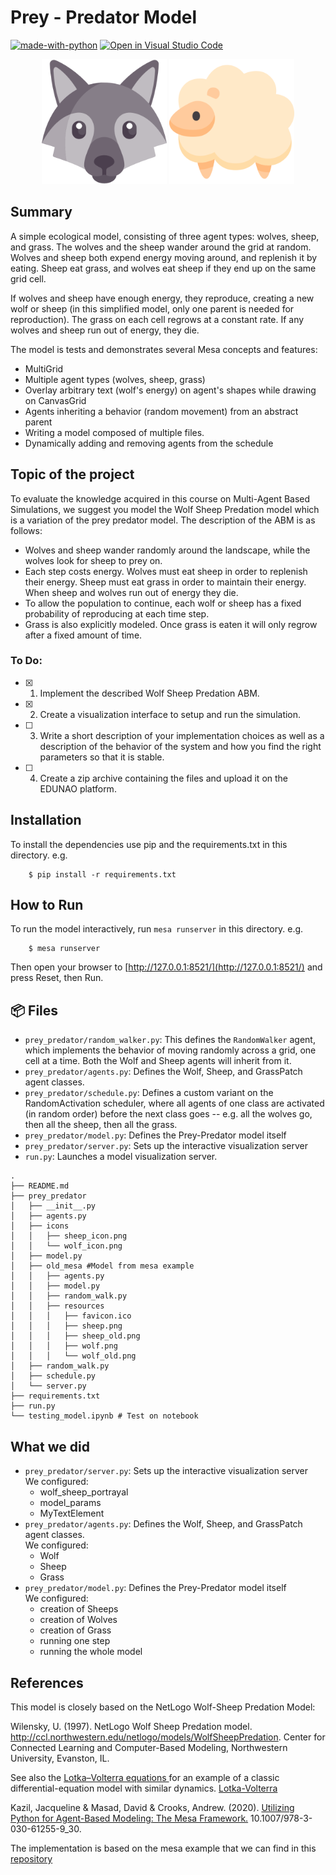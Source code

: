 # Prey - Predator Model

[![made-with-python](https://img.shields.io/badge/Made%20with-Python-1f425f.svg)](https://www.python.org/) 
[![Open in Visual Studio Code](https://img.shields.io/badge/Editor-VSCode-blue?style=flat-square&logo=visual-studio-code&logoColor=white)](https://github.dev/ArianeDlns/MAS-practice/tree/master/Proj1_prey_predator)

<p align="center">
<img src="prey_predator/old_mesa/resources/wolf.png" alt="wolf" width="200"/> <img src="prey_predator/old_mesa/resources/sheep.png" alt="wolf" width="200"/>


## Summary

A simple ecological model, consisting of three agent types: wolves, sheep, and grass. The wolves and the sheep wander around the grid at random. Wolves and sheep both expend energy moving around, and replenish it by eating. Sheep eat grass, and wolves eat sheep if they end up on the same grid cell.

If wolves and sheep have enough energy, they reproduce, creating a new wolf or sheep (in this simplified model, only one parent is needed for reproduction). The grass on each cell regrows at a constant rate. If any wolves and sheep run out of energy, they die.

The model is tests and demonstrates several Mesa concepts and features:
 - MultiGrid
 - Multiple agent types (wolves, sheep, grass)
 - Overlay arbitrary text (wolf's energy) on agent's shapes while drawing on CanvasGrid
 - Agents inheriting a behavior (random movement) from an abstract parent
 - Writing a model composed of multiple files.
 - Dynamically adding and removing agents from the schedule

## Topic of the project

To evaluate the knowledge acquired in this course on Multi-Agent Based Simulations, we suggest you model the Wolf Sheep Predation model which is a variation of the prey predator model. The description of the ABM is as follows:
- Wolves and sheep wander randomly around the landscape, while the wolves look for sheep to prey on.
- Each step costs energy. Wolves must eat sheep in order to replenish their energy. Sheep must eat grass in order to maintain their energy. When sheep and wolves run out of energy they die.
- To allow the population to continue, each wolf or sheep has a fixed probability of reproducing at each time step.
- Grass is also explicitly modeled. Once grass is eaten it will only regrow after a fixed amount of time.

### To Do: 
- [x] 1. Implement the described Wolf Sheep Predation ABM.
- [x] 2. Create a visualization interface to setup and run the simulation.
- [ ] 3. Write a short description of your implementation choices as well as a description of the behavior of the system and how you find the right parameters so that it is stable.
- [ ] 4. Create a zip archive containing the files and upload it on the EDUNAO platform.

## Installation

To install the dependencies use pip and the requirements.txt in this directory. e.g.

```
    $ pip install -r requirements.txt
```

## How to Run

To run the model interactively, run ``mesa runserver`` in this directory. e.g.

```
    $ mesa runserver
```

Then open your browser to [http://127.0.0.1:8521/](http://127.0.0.1:8521/) and press Reset, then Run.

## :package: Files

* ``prey_predator/random_walker.py``: This defines the ``RandomWalker`` agent, which implements the behavior of moving randomly across a grid, one cell at a time. Both the Wolf and Sheep agents will inherit from it.
* ``prey_predator/agents.py``: Defines the Wolf, Sheep, and GrassPatch agent classes.
* ``prey_predator/schedule.py``: Defines a custom variant on the RandomActivation scheduler, where all agents of one class are activated (in random order) before the next class goes -- e.g. all the wolves go, then all the sheep, then all the grass.
* ``prey_predator/model.py``: Defines the Prey-Predator model itself
* ``prey_predator/server.py``: Sets up the interactive visualization server
* ``run.py``: Launches a model visualization server.

```
.
├── README.md
├── prey_predator
│   ├── __init__.py
│   ├── agents.py
│   ├── icons
│   │   ├── sheep_icon.png
│   │   └── wolf_icon.png
│   ├── model.py
│   ├── old_mesa #Model from mesa example
│   │   ├── agents.py
│   │   ├── model.py
│   │   ├── random_walk.py
│   │   ├── resources
│   │   │   ├── favicon.ico
│   │   │   ├── sheep.png
│   │   │   ├── sheep_old.png
│   │   │   ├── wolf.png
│   │   │   └── wolf_old.png
│   ├── random_walk.py
│   ├── schedule.py
│   └── server.py
├── requirements.txt
├── run.py
└── testing_model.ipynb # Test on notebook
```

## What we did  

- ``prey_predator/server.py``: Sets up the interactive visualization server  
We configured: 
    - wolf_sheep_portrayal
    - model_params
    - MyTextElement
- ``prey_predator/agents.py``: Defines the Wolf, Sheep, and GrassPatch agent classes.  
We configured: 
    - Wolf
    - Sheep
    - Grass 
- ``prey_predator/model.py``: Defines the Prey-Predator model itself  
We configured: 
    - creation of Sheeps
    - creation of Wolves
    - creation of Grass
    - running one step
    - running the whole model

## References

This model is closely based on the NetLogo Wolf-Sheep Predation Model:

Wilensky, U. (1997). NetLogo Wolf Sheep Predation model. http://ccl.northwestern.edu/netlogo/models/WolfSheepPredation. Center for Connected Learning and Computer-Based Modeling, Northwestern University, Evanston, IL.

See also the [Lotka–Volterra equations
](https://en.wikipedia.org/wiki/Lotka%E2%80%93Volterra_equations) for an example of a classic differential-equation model with similar dynamics.
[Lotka-Volterra](https://strimas.com/post/lotka-volterra/)

Kazil, Jacqueline & Masad, David & Crooks, Andrew. (2020). [Utilizing Python for Agent-Based Modeling: The Mesa Framework.](https://www.researchgate.net/publication/344675633_Utilizing_Python_for_Agent-Based_Modeling_The_Mesa_Framework) 10.1007/978-3-030-61255-9_30. 

The implementation is based on the mesa example that we can find in this [repository](https://github.com/projectmesa/mesa/tree/main/examples/wolf_sheep)